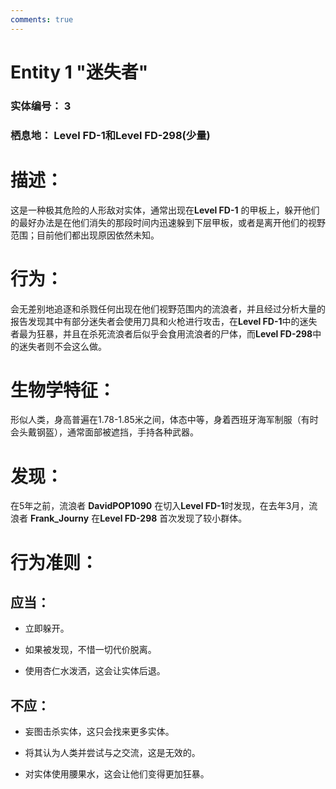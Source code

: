 ```yaml
---
comments: true
---
```


# Entity 1 "迷失者"

### 实体编号： 3
### 栖息地： Level FD-1和Level FD-298(少量)

# 描述：

这是一种极其危险的人形敌对实体，通常出现在**Level FD-1** 的甲板上，躲开他们的最好办法是在他们消失的那段时间内迅速躲到下层甲板，或者是离开他们的视野范围；目前他们都出现原因依然未知。

# 行为：

会无差别地追逐和杀戮任何出现在他们视野范围内的流浪者，并且经过分析大量的报告发现其中有部分迷失者会使用刀具和火枪进行攻击，在**Level FD-1**中的迷失者最为狂暴，并且在杀死流浪者后似乎会食用流浪者的尸体，而**Level FD-298**中的迷失者则不会这么做。

# 生物学特征：

形似人类，身高普遍在1.78-1.85米之间，体态中等，身着西班牙海军制服（有时会头戴钢盔），通常面部被遮挡，手持各种武器。

# 发现：

在5年之前，流浪者 **DavidPOP1090** 在切入**Level FD-1**时发现，在去年3月，流浪者 **Frank_Journy** 在**Level FD-298** 首次发现了较小群体。

# 行为准则：

## 应当：

- 立即躲开。

- 如果被发现，不惜一切代价脱离。

- 使用杏仁水泼洒，这会让实体后退。

## 不应：

- 妄图击杀实体，这只会找来更多实体。

- 将其认为人类并尝试与之交流，这是无效的。

- 对实体使用腰果水，这会让他们变得更加狂暴。
